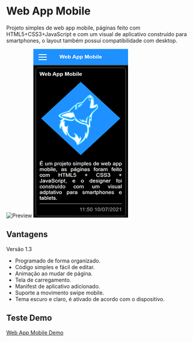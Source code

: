 # Web App Mobile
Projeto simples de web app mobile, páginas feito com HTML5+CSS3+JavaScript e com um visual de aplicativo construído para smartphones, o layout também possui compatibilidade com desktop.


 ![Preview](data/img/preview.gif)
 ![Preview](data/img/preview.png)
 
 ## Vantagens
 Versão 1.3
 * Programado de forma organizado.
 * Código simples e fácil de editar.
 * Animação ao mudar de página.
 * Tela de carregamento.
 * Manifest de aplicativo adicionado.
 * Suporte a movimento swipe mobile.
 * Tema escuro e claro, é ativado de acordo com o dispositivo.

 ## Teste Demo
 [Web App Mobile Demo](https://treviasxk.github.io/WebAppMobile/)